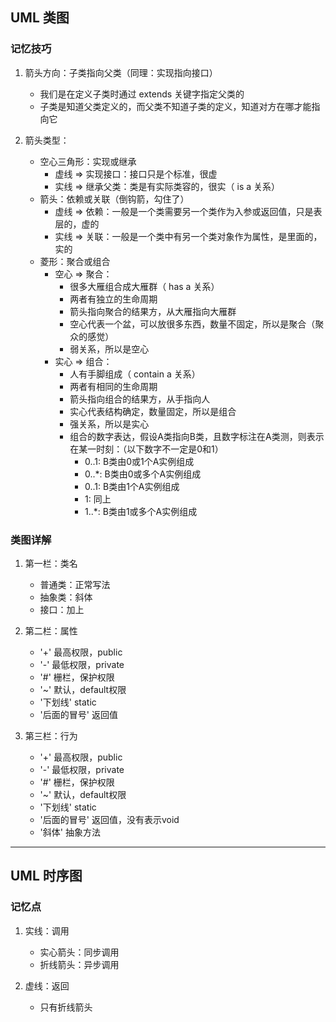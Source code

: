 ## UML 类图

### 记忆技巧

1. 箭头方向：子类指向父类（同理：实现指向接口）
    * 我们是在定义子类时通过 extends 关键字指定父类的
    * 子类是知道父类定义的，而父类不知道子类的定义，知道对方在哪才能指向它

2. 箭头类型：
    * 空心三角形：实现或继承
        * 虚线 => 实现接口：接口只是个标准，很虚
        * 实线 => 继承父类：类是有实际类容的，很实（ is a 关系）
    * 箭头：依赖或关联（倒钩箭，勾住了）
        * 虚线 => 依赖：一般是一个类需要另一个类作为入参或返回值，只是表层的，虚的
        * 实线 => 关联：一般是一个类中有另一个类对象作为属性，是里面的，实的
    * 菱形：聚合或组合
        * 空心 => 聚合：
            * 很多大雁组合成大雁群（ has a 关系）
            * 两者有独立的生命周期
            * 箭头指向聚合的结果方，从大雁指向大雁群
            * 空心代表一个盆，可以放很多东西，数量不固定，所以是聚合（聚众的感觉）
            * 弱关系，所以是空心
        * 实心 => 组合：
            * 人有手脚组成（ contain a 关系）
            * 两者有相同的生命周期
            * 箭头指向组合的结果方，从手指向人
            * 实心代表结构确定，数量固定，所以是组合
            * 强关系，所以是实心
            * 组合的数字表达，假设A类指向B类，且数字标注在A类测，则表示在某一时刻：（以下数字不一定是0和1）
                * 0..1: B类由0或1个A实例组成
                * 0..*: B类由0或多个A实例组成
                * 0..1: B类由1个A实例组成
                * 1: 同上
                * 1..*: B类由1或多个A实例组成

### 类图详解

1. 第一栏：类名
    * 普通类：正常写法
    * 抽象类：斜体
    * 接口：加上 <interface>

2. 第二栏：属性
    * '+' 最高权限，public
    * '-' 最低权限，private
    * '#' 栅栏，保护权限
    * '~' 默认，default权限
    * '下划线' static
    * '后面的冒号' 返回值

3. 第三栏：行为
    * '+' 最高权限，public
    * '-' 最低权限，private
    * '#' 栅栏，保护权限
    * '~' 默认，default权限
    * '下划线' static
    * '后面的冒号' 返回值，没有表示void
    * '斜体' 抽象方法

---

## UML 时序图

### 记忆点

1. 实线：调用
    * 实心箭头：同步调用
    * 折线箭头：异步调用

2. 虚线：返回
    * 只有折线箭头





